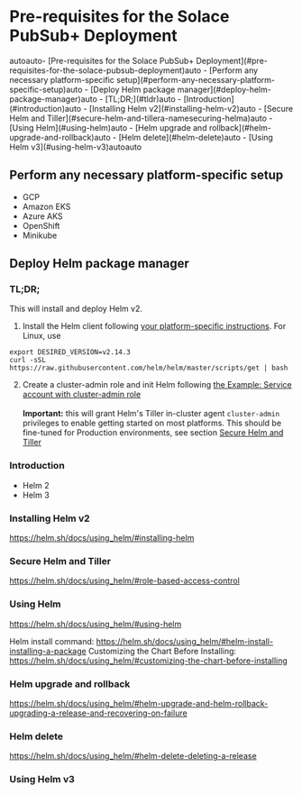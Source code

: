 # Pre-requisites for the Solace PubSub+ Deployment

<!-- TOC -->autoauto- [Pre-requisites for the Solace PubSub+ Deployment](#pre-requisites-for-the-solace-pubsub-deployment)auto  - [Perform any necessary platform-specific setup](#perform-any-necessary-platform-specific-setup)auto  - [Deploy Helm package manager](#deploy-helm-package-manager)auto    - [TL;DR;](#tldr)auto    - [Introduction](#introduction)auto    - [Installing Helm v2](#installing-helm-v2)auto    - [Secure Helm and Tiller<a name="securing-helm"></a>](#secure-helm-and-tillera-namesecuring-helma)auto    - [Using Helm](#using-helm)auto    - [Helm upgrade and rollback](#helm-upgrade-and-rollback)auto    - [Helm delete](#helm-delete)auto    - [Using Helm v3](#using-helm-v3)autoauto<!-- /TOC -->

## Perform any necessary platform-specific setup

- GCP
- Amazon EKS
- Azure AKS
- OpenShift
- Minikube

## Deploy Helm package manager

### TL;DR;

This will install and deploy Helm v2.

1. Install the Helm client following [your platform-specific instructions](//helm.sh/docs/using_helm/#installing-the-helm-client ). For Linux, use

```shell
export DESIRED_VERSION=v2.14.3
curl -sSL https://raw.githubusercontent.com/helm/helm/master/scripts/get | bash
```

2. Create a cluster-admin role and init Helm following [the Example: Service account with cluster-admin role](//helm.sh/docs/using_helm/#example-service-account-with-cluster-admin-role )<br/><br/>
**Important:** this will grant Helm's Tiller in-cluster agent `cluster-admin` privileges to enable getting started on most platforms. This should be fine-tuned for Production environments, see section [Secure Helm and Tiller](#securing-helm)


### Introduction
- Helm 2
- Helm 3

### Installing Helm v2
https://helm.sh/docs/using_helm/#installing-helm

### Secure Helm and Tiller<a name="securing-helm"></a>
https://helm.sh/docs/using_helm/#role-based-access-control

### Using Helm
https://helm.sh/docs/using_helm/#using-helm

Helm install command: https://helm.sh/docs/using_helm/#helm-install-installing-a-package
Customizing the Chart Before Installing: https://helm.sh/docs/using_helm/#customizing-the-chart-before-installing

### Helm upgrade and rollback
https://helm.sh/docs/using_helm/#helm-upgrade-and-helm-rollback-upgrading-a-release-and-recovering-on-failure

### Helm delete
https://helm.sh/docs/using_helm/#helm-delete-deleting-a-release

### Using Helm v3